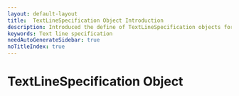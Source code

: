 ```yaml
---   
layout: default-layout
title:  TextLineSpecification Object Introduction
description: Introduced the define of TextLineSpecification objects for Dynamsoft Capture Vision.
keywords: Text line specification
needAutoGenerateSidebar: true
noTitleIndex: true
---
```


# TextLineSpecification Object
